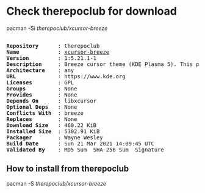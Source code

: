 # Check therepoclub for download

pacman -Si *therepoclub/xcursor-breeze*

<div class="highlight"><pre class="highlight"><text>
<b>Repository</b>      : therepoclub
<b>Name</b>            : <a href="../../x86_64/xcursor-breeze-1:5.21.1-1-any.pkg.tar.zst">xcursor-breeze</a>
<b>Version</b>         : 1:5.21.1-1
<b>Description</b>     : Breeze cursor theme (KDE Plasma 5). This package is for usage in non-KDE Plasma desktops.
<b>Architecture</b>    : any
<b>URL</b>             : https://www.kde.org
<b>Licenses</b>        : GPL
<b>Groups</b>          : None
<b>Provides</b>        : None
<b>Depends On</b>      : libxcursor
<b>Optional Deps</b>   : None
<b>Conflicts With</b>  : breeze
<b>Replaces</b>        : None
<b>Download Size</b>   : 460.22 KiB
<b>Installed Size</b>  : 5302.91 KiB
<b>Packager</b>        : Wayne Wesley <wayne6324@gmail.com>
<b>Build Date</b>      : Sun 21 Mar 2021 14:09:45 UTC
<b>Validated By</b>    : MD5 Sum  SHA-256 Sum  Signature
</text></pre></div>

## How to install from therepoclub

pacman -S *therepoclub/xcursor-breeze*

